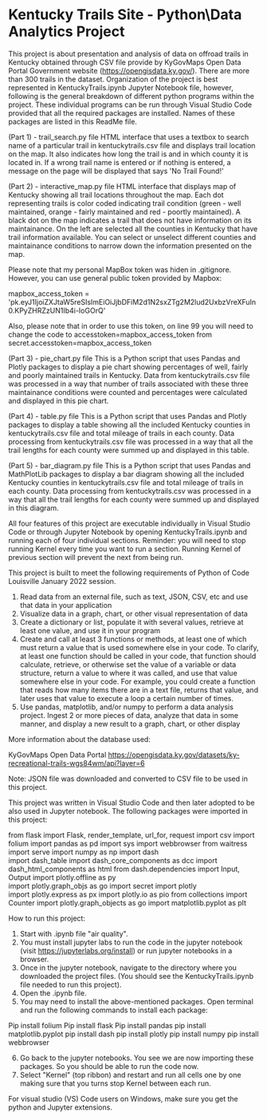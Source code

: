 # Kentucky Trails Site - Python\Data Analytics Project


This project is about presentation and analysis of data on offroad trails in Kentucky obtained through CSV file provide by KyGovMaps Open Data Portal Government website (https://opengisdata.ky.gov/). There are more than 300 trails in the dataset. Organization of the project is best represented in KentuckyTrails.ipynb Jupyter Notebook file, however, following is the general breakdown of different python programs within the project. These individual programs can be run through Visual Studio Code provided that all the required packages are installed. Names of these packages are listed in this ReadMe file. 

(Part 1) - trail_search.py file 
HTML interface that uses a textbox to search name of a particular trail in kentuckytrails.csv file and displays trail location on the map. It also indicates how long the trail is and in which county it is located in. If a wrong trail name is entered or if nothing is entered, a message on the page will be displayed that says 'No Trail Found!'

(Part 2) - interactive_map.py file
HTML interface that displays map of Kentucky showing all trail locations throughout the map. Each dot representing trails is color coded indicating trail condition (green - well maintained, orange - fairly maintained and red - poortly maintained). A black dot on the map indicates a trail that does not have information on its maintainance. On the left are selected all the counties in Kentucky that have trail information available. You can select or unselect different counties and maintainance conditions to narrow down the information presented on the map. 

Please note that my personal MapBox token was hiden in .gitignore. However, you can use general public token provided by Mapbox:

mapbox_access_token = 'pk.eyJ1IjoiZXJtaW5reSIsImEiOiJjbDFiM2d1N2sxZTg2M2lud2UxbzVreXFuIn0.KPyZHRZzUN1Ib4i-IoGOrQ'

Also, please note that in order to use this token, on line 99 you will need to change the code to accesstoken=mapbox_access_token from secret.accesstoken=mapbox_access_token

(Part 3) - pie_chart.py file
This is a Python script that uses Pandas and Plotly packages to display a pie chart showing percentages of well, fairly and poorly maintained trails in Kentucky. Data from kentuckytrails.csv file was processed in a way that number of trails associated with these three maintainance conditions were counted and percentages were calculated and displayed in this pie chart. 

(Part 4) - table.py file
This is a Python script that uses Pandas and Plotly packages to display a table showing all the included Kentucky counties in kentuckytrails.csv file and total mileage of trails in each county. Data processing from kentuckytrails.csv file was processed in a way that all the trail lengths for each county were summed up and displayed in this table.  

(Part 5) - bar_diagram.py file
This is a Python script that uses Pandas and MathPlotLib packages to display a bar diagram showing all the included Kentucky counties in kentuckytrails.csv file and total mileage of trails in each county. Data processing from kentuckytrails.csv was processed in a way that all the trail lengths for each county were summed up and displayed in this diagram. 

All four features of this project are executable individually in Visual Studio Code or through Jupyter Notebook by opening KentuckyTrails.ipynb and running each of four individual sections. Reminder: you will need to stop running Kernel every time you want to run a section. Running Kernel of previous section will prevent the next from being run. 

This project is built to meet the following requirements of Python of Code Louisville January 2022 session. 

1. Read data from an external file, such as text, JSON, CSV, etc and use that data in your application
2. Visualize data in a graph, chart, or other visual representation of data
3. Create a dictionary or list, populate it with several values, retrieve at least one value, and use it in your program
4. Create and call at least 3 functions or methods, at least one of which must return a value that is used somewhere else in your code. To clarify, at least one function should be called in your code, that function should calculate, retrieve, or otherwise set the value of a variable or data structure, return a value to where it was called, and use that value somewhere else in your code. For example, you could create a function that reads how many items there are in a text  file, returns that value, and later uses that value to execute a loop a certain number of times.
5. Use pandas, matplotlib, and/or numpy to perform a data analysis project. Ingest 2 or more pieces of data, analyze that data in some manner, and display a new result to a graph, chart, or other display

More information about the database used: 

KyGovMaps Open Data Portal
https://opengisdata.ky.gov/datasets/ky-recreational-trails-wgs84wm/api?layer=6

Note: JSON file was downloaded and converted to CSV file to be used in this project. 

This project was written in Visual Studio Code and then later adopted to be also used in Jupyter notebook. The following packages were imported in this project: 

from flask import Flask, render_template, url_for, request
import csv
import folium 
import pandas as pd
import sys
import webbrowser
from waitress import serve
import numpy as np
import dash                    
import dash_table
import dash_core_components as dcc
import dash_html_components as html
from dash.dependencies import Input, Output
import plotly.offline as py     
import plotly.graph_objs as go
import secret
import plotly           
import plotly.express as px
import plotly.io as pio
from collections import Counter
import plotly.graph_objects as go
import matplotlib.pyplot as plt

How to run this project: 

1. Start with .ipynb file "air quality".
2. You must install jupyter labs to run the code in the jupyter notebook (visit https://jupyterlabs.org/install) or run jupyter notebooks in a browser.
3. Once in the jupyter notebook, navigate to the directory where you downloaded the project files. (You should see the KentuckyTrails.ipynb file  needed to run this project).
4. Open the .ipynb file.
5. You may need to install the above-mentioned packages. Open terminal and run the following commands to install each package:

Pip install folium
Pip install flask
Pip install pandas
pip install matplotlib.pyplot
pip install dash
pip install plotly
pip install numpy
pip install webbrowser

6. Go back to the jupyter notebooks. You see we are now importing these packages. So you should be able to run the code now.
7. Select "Kernel" (top ribbon) and restart and run all cells one by one making sure that you turns stop Kernel between each run.

For visual studio (VS) Code users on Windows, make sure you get the python and Jupyter extensions.
